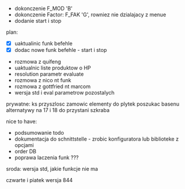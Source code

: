 - dokonczenie F_MOD 'B'
- dokonczenie Factor: F_FAK 'G', rowniez nie dzialajacy z menue
- dodanie start i stop

plan:
- [x] uaktualinic funk befehle
- [x] dodac nowe funk befehle - start i stop
- rozmowa z quifeng
- uaktualnic liste produktow o HP
- resolution parametr evaluate
- rozmowa z nico nt funk
- rozmowa z gottfried nt marcom
- wersja std i eval parametrow pozostalych


prywatne:
ks przyszlosc
zamowic elementy do plytek
poszukac basenu alternatywy
na 17 i 18 do przystani szkraba

nice to have:
- podsumowanie todo
- dokumentacja do schnittstelle - zrobic konfiguratora lub biblioteke z opcjami
- order DB
- poprawa laczenia funk ???



sroda:
wersja std, jakie funkcje nie ma

czwarte i piatek wersja 844
